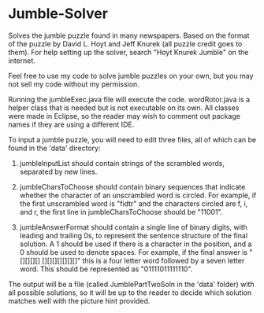 # Jumble-Solver
Solves the jumble puzzle found in many newspapers. Based on the format of the puzzle by David L. Hoyt and Jeff Knurek (all puzzle credit goes to them). For help setting up the solver, search "Hoyt Knurek Jumble" on the internet.

Feel free to use my code to solve jumble puzzles on your own, but you may not sell my code without my permission.

Running the jumbleExec.java file will execute the code. wordRotor.java is a helper class that is needed but is not executable on its own. All classes were made in Eclipse, so the reader may wish to comment out package names if they are using a different IDE.

To input a jumble puzzle, you will need to edit three files, all of which can be found in the 'data' directory:

  1) jumbleInputList should contain strings of the scrambled words, separated by new lines.
  
  2) jumbleCharsToChoose should contain binary sequences that indicate whether the character of an unscrambled word is circled. For example, if the first unscrambled word is "fidtr" and the characters circled are f, i, and r, the first line in jumbleCharsToChoose should be "11001".
  
  3) jumbleAnswerFormat should contain a single line of binary digits, with leading and trailing 0s, to represent the sentence structure of the final solution. A 1 should be used if there is a character in the position, and a 0 should be  used to denote spaces. For example, if the final answer is "[][][][] [][][][][][][]" this is a four letter word followed by a seven letter word. This should be represented as "01111011111110".

The output will be a file (called JumblePartTwoSoln in the 'data' folder) with all possible solutions, so it will be up to the reader to decide which solution matches well with the picture hint provided.
